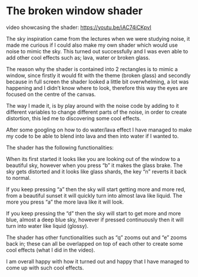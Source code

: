 # The broken window shader
video showcasing the shader: https://youtu.be/iAC74iCKpvI

The sky inspiration came from the lectures when we were studying noise, it made me curious if I could also make my own shader which would use noise to mimic the sky. This turned out successfully and I was even able to add other cool effects such as; lava, water or broken glass.

The reason why the shader is contained into 2 rectangles is to mimic a window, since firstly it would fit with the theme (broken glass) and secondly because in full screen the shader looked a little bit overwhelming, a lot was happening and I didn’t know where to look, therefore this way the eyes are focused on the centre of the canvas.

The way I made it, is by play around with the noise code by adding to it different variables to change different parts of the noise, in order to create distortion, this led me to discovering some cool effects.

After some googling on how to do water/lava effect I have managed to make my code to be able to blend into lava and then into water if I wanted to.

The shader has the following functionalities:

When its first started it looks like you are looking out of the window to a beautiful sky, however when you press “b” it makes the glass brake. The sky gets distorted and it looks like glass shards, the key “n” reverts it back to normal.

If you keep pressing “a” then the sky will start getting more and more red, from a beautiful sunset it will quickly turn into almost lava like liquid. The more you press “a” the more lava like it will look.

If you keep pressing the “d” then the sky will start to get more and more blue, almost a deep blue sky, however if pressed continuously then it will turn into water like liquid (glossy).

The shader has other functionalities such as “q” zooms out and “e” zooms back in; these can all be overlapped on top of each other to create some cool effects (what I did in the video).

I am overall happy with how it turned out and happy that I have managed to come up with such cool effects.

